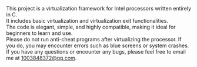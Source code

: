 This project is a virtualization framework for Intel processors written entirely in C.  
It includes basic virtualization and virtualization exit functionalities.  
The code is elegant, simple, and highly compatible, making it ideal for beginners to learn and use.  
Please do not run anti-cheat programs after virtualizing the processor. If you do, you may encounter errors such as blue screens or system crashes.  
If you have any questions or encounter any bugs, please feel free to email me at 1003848372@qq.com.
